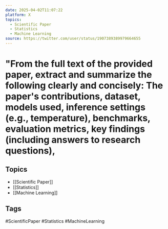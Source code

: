 ```yaml
---
date: 2025-04-02T11:07:22
platform: X
topics:
  - Scientific Paper
  - Statistics
  - Machine Learning
source: https://twitter.com/user/status/1907389389979664655
---
```

# "From the full text of the provided paper, extract and summarize the following clearly and concisely: The paper's contributions, dataset, models used, inference settings (e.g., temperature), benchmarks, evaluation metrics, key findings (including answers to research questions),

## Topics
- [[Scientific Paper]]
- [[Statistics]]
- [[Machine Learning]]

## Tags
#ScientificPaper #Statistics #MachineLearning